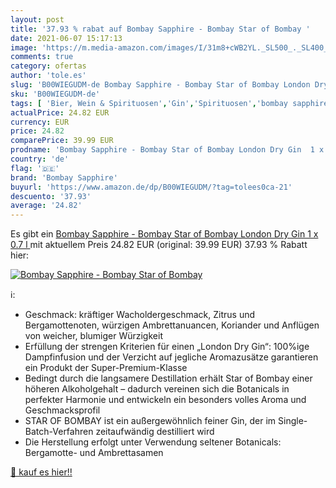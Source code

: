 ```yaml
---
layout: post
title: '37.93 % rabat auf Bombay Sapphire - Bombay Star of Bombay '
date: 2021-06-07 15:17:13
image: 'https://m.media-amazon.com/images/I/31m8+cWB2YL._SL500_._SL400_.jpg'
comments: true
category: ofertas
author: 'tole.es'
slug: 'B00WIEGUDM-de Bombay Sapphire - Bombay Star of Bombay London Dry Gin 1 x...'
sku: 'B00WIEGUDM-de'
tags: [ 'Bier, Wein & Spirituosen','Gin','Spirituosen','bombay sapphire', ]
actualPrice: 24.82 EUR
currency: EUR
price: 24.82
comparePrice: 39.99 EUR
prodname: 'Bombay Sapphire - Bombay Star of Bombay London Dry Gin  1 x 0.7 l '
country: 'de'
flag: '🇩🇪'
brand: 'Bombay Sapphire'
buyurl: 'https://www.amazon.de/dp/B00WIEGUDM/?tag=tolees0ca-21'
descuento: '37.93'
average: '24.82'
---
```


Es gibt ein [Bombay Sapphire - Bombay Star of Bombay London Dry Gin  1 x 0.7 l ](https://www.amazon.de/dp/B00WIEGUDM/?tag=tolees0ca-21) mit aktuellem Preis 24.82 EUR (original: 39.99 EUR) 37.93 % Rabatt hier:

[![Bombay Sapphire - Bombay Star of Bombay ](https://m.media-amazon.com/images/I/31m8+cWB2YL._SL500_._SL400_.jpg)](https://www.amazon.de/dp/B00WIEGUDM/?tag=tolees0ca-21)

ℹ️:

- Geschmack: kräftiger Wacholdergeschmack, Zitrus und Bergamottenoten, würzigen Ambrettanuancen, Koriander und Anflügen von weicher, blumiger Würzigkeit
- Erfüllung der strengen Kriterien für einen „London Dry Gin“: 100%ige Dampfinfusion und der Verzicht auf jegliche Aromazusätze garantieren ein Produkt der Super-Premium-Klasse
- Bedingt durch die langsamere Destillation erhält Star of Bombay einer höheren Alkoholgehalt – dadurch vereinen sich die Botanicals in perfekter Harmonie und entwickeln ein besonders volles Aroma und Geschmacksprofil
- STAR OF BOMBAY ist ein außergewöhnlich feiner Gin, der im Single-Batch-Verfahren zeitaufwändig destilliert wird
- Die Herstellung erfolgt unter Verwendung seltener Botanicals: Bergamotte- und Ambrettasamen

[🛒 kauf es hier!!](https://www.amazon.de/dp/B00WIEGUDM/?tag=tolees0ca-21)
